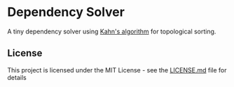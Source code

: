 # Dependency Solver

A tiny dependency solver using [Kahn's algorithm](https://en.wikipedia.org/wiki/Topological_sorting) for topological sorting.


## License

This project is licensed under the MIT License - see the [LICENSE.md](LICENSE.md) file for details
